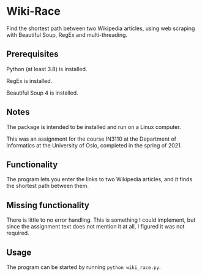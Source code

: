 # Wiki-Race
Find the shortest path between two Wikipedia articles, using web scraping with Beautiful Soup, RegEx and multi-threading.

## Prerequisites
Python (at least 3.8) is installed.

RegEx is installed.

Beautiful Soup 4 is installed.

## Notes
 
The package is intended to be installed and run on a Linux computer.

This was an assignment for the course IN3110 at the Department of Informatics at the University of Oslo, completed in the spring of 2021.

## Functionality
The program lets you enter the links to two Wikipedia articles, and it finds the shortest path between them.

## Missing functionality
There is little to no error handling. This is something I could implement, but since the assignment text does not mention it at all, I figured it was not required.

## Usage
The program can be started by running `python wiki_race.py`.
